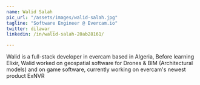 ```yaml
---
name: Walid Salah
pic_url: "/assets/images/walid-salah.jpg"
tagline: "Software Engineer @ Evercam.io"
twitter: dilawar__
linkedin: /in/walid-salah-20ab28161/

---
```

Walid is a full-stack developer in evercam based in Algeria, Before learning Elixir, Walid worked on geospatial software for Drones & BIM (Architectural models) and on game software, currently working on evercam's newest product ExNVR